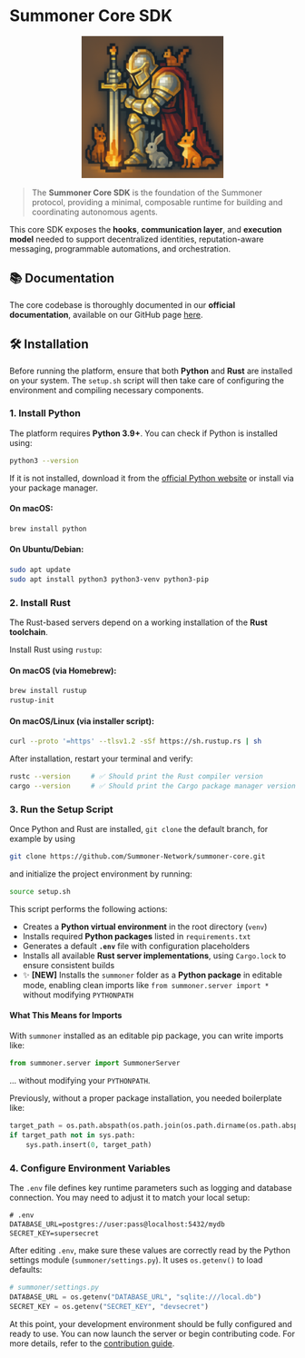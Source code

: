 # Summoner Core SDK

<p align="center">
<img width="250px" src="img/92a3447d-6925-431e-a2d0-a1ee671cd9bd.png" />
</p>

> The **Summoner Core SDK** is the foundation of the Summoner protocol, providing a minimal, composable runtime for building and coordinating autonomous agents.

This core SDK exposes the **hooks**, **communication layer**, and **execution model** needed to support decentralized identities, reputation-aware messaging, programmable automations, and orchestration.

## 📚 Documentation

The core codebase is thoroughly documented in our **official documentation**, available on our GitHub page [here](https://github.com/Summoner-Network/summoner-docs).

## 🛠️ Installation

Before running the platform, ensure that both **Python** and **Rust** are installed on your system. The `setup.sh` script will then take care of configuring the environment and compiling necessary components.

### 1. Install Python

The platform requires **Python 3.9+**. You can check if Python is installed using:

```bash
python3 --version
```

If it is not installed, download it from the [official Python website](https://www.python.org/downloads/) or install via your package manager.

#### On macOS:

```bash
brew install python
```

#### On Ubuntu/Debian:

```bash
sudo apt update
sudo apt install python3 python3-venv python3-pip
```

### 2. Install Rust

The Rust-based servers depend on a working installation of the **Rust toolchain**.

Install Rust using `rustup`:

#### On macOS (via Homebrew):

```bash
brew install rustup
rustup-init
```

#### On macOS/Linux (via installer script):

```bash
curl --proto '=https' --tlsv1.2 -sSf https://sh.rustup.rs | sh
```

After installation, restart your terminal and verify:

```bash
rustc --version     # ✅ Should print the Rust compiler version
cargo --version     # ✅ Should print the Cargo package manager version
```

### 3. Run the Setup Script

Once Python and Rust are installed, `git clone` the default branch, for example by using 
```bash
git clone https://github.com/Summoner-Network/summoner-core.git
```
and initialize the project environment by running:

```bash
source setup.sh
```

This script performs the following actions:

- Creates a **Python virtual environment** in the root directory (`venv`)
- Installs required **Python packages** listed in `requirements.txt`
- Generates a default **`.env`** file with configuration placeholders
- Installs all available **Rust server implementations**, using `Cargo.lock` to ensure consistent builds
- ✨ **[NEW]** Installs the `summoner` folder as a **Python package** in editable mode, enabling clean imports like `from summoner.server import *` without modifying `PYTHONPATH`


#### What This Means for Imports

With `summoner` installed as an editable pip package, you can write imports like:

```python
from summoner.server import SummonerServer
```

... without modifying your `PYTHONPATH`.

Previously, without a proper package installation, you needed boilerplate like:

```python
target_path = os.path.abspath(os.path.join(os.path.dirname(os.path.abspath(__file__)), ".."))
if target_path not in sys.path:
    sys.path.insert(0, target_path)
```

### 4. Configure Environment Variables

The `.env` file defines key runtime parameters such as logging and database connection. You may need to adjust it to match your local setup:

```dotenv
# .env
DATABASE_URL=postgres://user:pass@localhost:5432/mydb
SECRET_KEY=supersecret
```

After editing `.env`, make sure these values are correctly read by the Python settings module (`summoner/settings.py`). It uses `os.getenv()` to load defaults:

```python
# summoner/settings.py
DATABASE_URL = os.getenv("DATABASE_URL", "sqlite:///local.db")
SECRET_KEY = os.getenv("SECRET_KEY", "devsecret")
```

At this point, your development environment should be fully configured and ready to use. You can now launch the server or begin contributing code. For more details, refer to the [contribution guide](doc_contribute_to_server.md).
